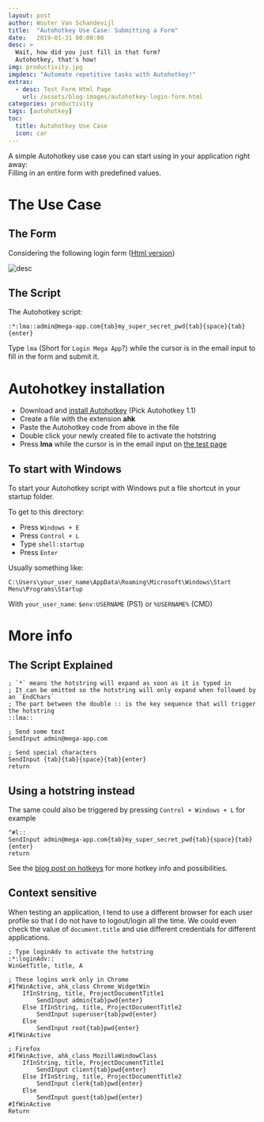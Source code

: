 ```yaml
---
layout: post
author: Wouter Van Schandevijl
title:  "Autohotkey Use Case: Submitting a Form"
date:   2019-01-31 00:00:00
desc: >
  Wait, how did you just fill in that form?
  Autohotkey, that's how!
img: productivity.jpg
imgdesc: "Automate repetitive tasks with Autohotkey!"
extras:
  - desc: Test Form Html Page
    url: /assets/blog-images/autohotkey-login-form.html
categories: productivity
tags: [autohotkey]
toc:
  title: Autohotkey Use Case 
  icon: car
---
```


A simple Autohotkey use case you can start using in your application right away:  
Filling in an entire form with predefined values.

<!--more-->

# The Use Case

## The Form

Considering the following login form
([Html version](/assets/blog-images/autohotkey-login-form.html))

![desc](/assets/blog-images/autohotkey-login-form.png)



## The Script

The Autohotkey script:

```autohotkey
:*:lma::admin@mega-app.com{tab}my_super_secret_pwd{tab}{space}{tab}{enter}
```

Type `lma` (Short for `Login Mega App`?) while the cursor is in the email input
to fill in the form and submit it.


<!-- This block exists three times: autohotkey-dyna-run.md, autohotkey-use-case.md and autohotkey-login-form.html -->
<!-- ATTN: Some slight variations in install instructions!-->

# Autohotkey installation

- Download and [install Autohotkey](https://www.autohotkey.com/download) (Pick Autohotkey 1.1)
- Create a file with the extension **ahk**
- Paste the Autohotkey code from above in the file
- Double click your newly created file to activate the hotstring
- Press **lma** while the cursor is in the email input on [the test page](/assets/blog-images/autohotkey-login-form.html)

## To start with Windows

To start your Autohotkey script with Windows put a file shortcut in your startup folder. 

To get to this directory:

- Press `Windows + E`
- Press `Control + L`
- Type `shell:startup`
- Press `Enter`

Usually something like:

`C:\Users\your_user_name\AppData\Roaming\Microsoft\Windows\Start Menu\Programs\Startup`

With `your_user_name`: `$env:USERNAME` (PS1) or `%USERNAME%` (CMD)


# More info

## The Script Explained

<!-- TODO: put link here after writing Autohotkey - Hotstrings tutorial -->

```autohotkey
; `*` means the hotstring will expand as soon as it is typed in
; It can be omitted so the hotstring will only expand when followed by an `EndChars`
; The part between the double :: is the key sequence that will trigger the hotstring
::lma::

; Send some text
SendInput admin@mega-app.com

; Send special characters
SendInput {tab}{tab}{space}{tab}{enter}
return
```


## Using a hotstring instead

The same could also be triggered by pressing `Control + Windows + L` for example

```
^#l::
SendInput admin@mega-app.com{tab}my_super_secret_pwd{tab}{space}{tab}{enter}
return
```

See the [blog post on hotkeys](/blog/productivity/autohotkey-hotkeys/) for more hotkey info and possibilities.


## Context sensitive

When testing an application, I tend to use a different browser for each user profile so that I do
not have to logout/login all the time. We could even check the value of `document.title` and use different
credentials for different applications.

```autohotkey
; Type loginAdv to activate the hotstring
:*:loginAdv::
WinGetTitle, title, A

; These logins work only in Chrome
#IfWinActive, ahk_class Chrome_WidgetWin
    IfInString, title, ProjectDocumentTitle1
        SendInput admin{tab}pwd{enter}
    Else IfInString, title, ProjectDocumentTitle2
        SendInput superuser{tab}pwd{enter}
    Else
        SendInput root{tab}pwd{enter}
#IfWinActive

; Firefox
#IfWinActive, ahk_class MozillaWindowClass
    IfInString, title, ProjectDocumentTitle1
        SendInput client{tab}pwd{enter}
    Else IfInString, title, ProjectDocumentTitle2
        SendInput clerk{tab}pwd{enter}
    Else
        SendInput guest{tab}pwd{enter}
#IfWinActive
Return
```
